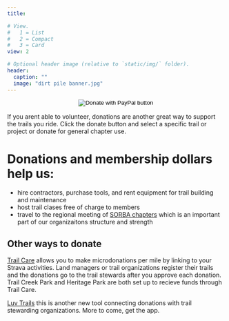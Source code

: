 ```yaml
---
title:

# View.
#   1 = List
#   2 = Compact
#   3 = Card
view: 2

# Optional header image (relative to `static/img/` folder).
header:
  caption: ""
  image: "dirt pile banner.jpg"
---
```


<form action="https://www.paypal.com/cgi-bin/webscr" method="post" target="_top">
<input type="hidden" name="cmd" value="_s-xclick" />
<input type="hidden" name="hosted_button_id" value="GVHBRBRBFJYM8" />
<input type="image" style="display:block; margin:0 auto" src="https://www.paypalobjects.com/en_US/i/btn/btn_donateCC_LG.gif" border="0" name="submit" title="PayPal - The safer, easier way to pay online!" alt="Donate with PayPal button" />
<img alt="" border="0" src="https://www.paypal.com/en_US/i/scr/pixel.gif" width="1" height="1" />
</form>

If you arent able to volunteer, donations are another great way to support the trails you ride. Click the donate button and select a specific trail or project or donate for general chapter use.

# Donations and membership dollars help us:

+ hire contractors, purchase tools, and rent equipment for trail building and maintenance
+ host trail clases free of charge to members
+ travel to the regional meeting of [SORBA chapters](https:/sorba.org/chapters) which is an important part of our organizaitons structure and strength

## Other ways to donate

[Trail Care](https://www.trail.care/) allows you to make microdonations per mile by linking to your Strava activities. Land managers or trail organizations register their trails and the donations go to the trail stewards after you approve each donation. Trail Creek Park and Heritage Park are both set up to recieve funds through Trail Care.

[Luv Trails](https://www.luvtrails.com/) this is another new tool connecting donations with trail stewarding organizations. More to come, get the app.

